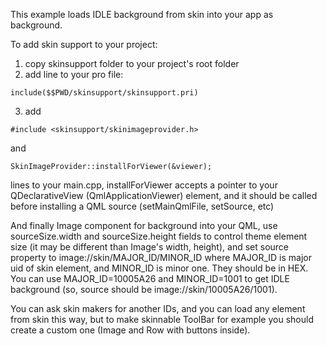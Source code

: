 This example loads IDLE background from skin into your app as background.

To add skin support to your project:

1. copy skinsupport folder to your project's root folder
2. add line to your pro file:
```
include($$PWD/skinsupport/skinsupport.pri)
```
3. add 
```
#include <skinsupport/skinimageprovider.h>
```
and
```
SkinImageProvider::installForViewer(&viewer);
```
lines to your main.cpp, installForViewer accepts a pointer to your QDeclarativeView (QmlApplicationViewer) element, and it should be called before installing a QML source (setMainQmlFile, setSource, etc)

And finally Image component for background into your QML, use sourceSize.width and sourceSize.height fields to control theme element size (it may be different than Image's width, height), and set source property to image://skin/MAJOR_ID/MINOR_ID where MAJOR_ID is major uid of skin element, and MINOR_ID is minor one. They should be in HEX. You can use MAJOR_ID=10005A26 and MINOR_ID=1001 to get IDLE background (so, source should be image://skin/10005A26/1001).

You can ask skin makers for another IDs, and you can load any element from skin this way, but to make skinnable ToolBar for example you should create a custom one (Image and Row with buttons inside).
